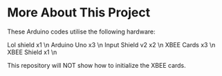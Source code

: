 # More About This Project
These Arduino codes utilise the following hardware:

Lol shield x1 \n
Arduino Uno x3 \n
Input Shield v2 x2 \n
XBEE Cards x3 \n
XBEE Shield x1 \n

This repository will NOT show how to initialize the XBEE cards.
